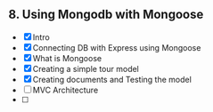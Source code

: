 ## 8. Using Mongodb with Mongoose

- [x] Intro
- [x] Connecting DB with Express using Mongoose
- [x] What is Mongoose
- [x] Creating a simple tour model
- [x] Creating documents and Testing the model
- [ ] MVC Architecture
- [ ] 


